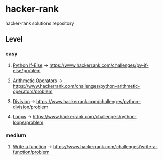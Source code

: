 # hacker-rank
hacker-rank solutions repository

## Level

### easy
1. [Python If-Else](https://github.com/xotrs/hacker-rank/blob/master/easy/if-else.py) -> https://www.hackerrank.com/challenges/py-if-else/problem

2. [Arithmetic Operators](https://github.com/xotrs/hacker-rank/blob/master/easy/Arithmetic_Operators.py) -> https://www.hackerrank.com/challenges/python-arithmetic-operators/problem

3. [Division](https://github.com/xotrs/hacker-rank/blob/master/easy/Division.py) -> https://www.hackerrank.com/challenges/python-division/problem

4. [Loops](https://github.com/xotrs/hacker-rank/blob/master/easy/Loops.py) -> https://www.hackerrank.com/challenges/python-loops/problem


### medium
1. [Write a function](https://github.com/xotrs/hacker-rank/blob/master/medium/Write_a_function.py) -> https://www.hackerrank.com/challenges/write-a-function/problem